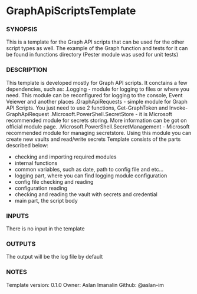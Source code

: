 # GraphApiScriptsTemplate

### SYNOPSIS

This is a template for the Graph API scripts that can be used for the other script types as well.
The example of the Graph function and tests for it can be found in functions directory (Pester module was used for unit tests)

### DESCRIPTION

This template is developed mostly for Graph API scripts. It conctains a few dependencies, such as:
.Logging - module for logging to files or where you need. This module can be reconfigured for logging to the console, Event Veiewer and another places
.GraphApiRequests - simple module for Graph API Scripts. You just need to use 2 functions, Get-GraphToken and Invoke-GraphApiRequest
.Microsoft.PowerShell.SecretStore - it is Microsoft recommended module for secrets storing. More information can be got on official module page.
.Microsoft.PowerShell.SecretManagement - Microsoft recommended module for managing secretstore. Using this module you can create new vaults and read/write secrets
Template consists of the parts described below:

- checking and importing required modules
- internal functions
- common variables, such as date, path to config file and etc...
- logging part, where you can find logging module configuration
- config file checking and reading
- configuration reading
- checking and reading the vault with secrets and credential
- main part, the script body

### INPUTS

There is no input in the template

### OUTPUTS

The output will be the log file by default

### NOTES

Template version: 0.1.0
Owner: Aslan Imanalin
Github: @aslan-im

